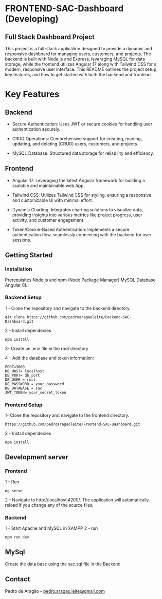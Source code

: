 # FRONTEND-SAC-Dashboard (Developing)

## Full Stack Dashboard Project 
This project is a full-stack application designed to provide a dynamic and responsive dashboard for managing users, customers, and projects. The backend is built with Node.js and Express, leveraging MySQL for data storage, while the frontend utilizes Angular 17 along with Tailwind CSS for a modern, responsive user interface. This README outlines the project setup, key features, and how to get started with both the backend and frontend.

# Key Features


## Backend

* Secure Authentication: Uses JWT or secure cookies for handling user authentication securely.

* CRUD Operations: Comprehensive support for creating, reading, updating, and deleting (CRUD) users, customers, and projects.

* MySQL Database: Structured data storage for reliability and efficiency.


## Frontend

* Angular 17: Leveraging the latest Angular framework for building a scalable and maintainable web App.

* Tailwind CSS: Utilizes Tailwind CSS for styling, ensuring a responsive and customizable UI with minimal effort.

* Dynamic Charting: Integrates charting solutions to visualize data, providing insights into various metrics like project progress, user activity, and customer engagement.

* Token/Cookie-Based Authentication: Implements a secure authentication flow, seamlessly connecting with the backend for user sessions.


## Getting Started

### Installation

Prerequisites
Node.js and npm (Node Package Manager)
MySQL Database
Angular CLI

### Backend Setup

1 - Clone the repository and navigate to the backend directory.
```
git clone https://github.com/pedroaragaoleite/Backend-SAC-Dashboard.git
```

2 - Install dependecies
```
npm install
```

3- Create an .env file in the root directory

4 - Add the database and token information:
```
PORT=3000
DB_HOST= localhost
DB_PORT= db_port
DB_USER = root
DB_PASSWORD = your_password
DB_DATABASE = sac
JWT_TOKEN= your_secret_token
```

### Frontend Setup

1-  Clone the repository and navigate to the frontend directory.
```
https://github.com/pedroaragaoleite/Frontend-SAC-Dashboard.git
```

2 - Install dependecies
```
npm install
```

## Development server

### Frontend

1 - Run 
```
ng serve
```

2 - Navigate to http://localhost:4200/. The application will automatically reload if you change any of the source files.

### Backend

1 - Start Apache and MySQL in XAMPP
2 - run 
```
npm run dev
```

## MySql
Create the data base using the sac.sql file in the Backend


## Contact
Pedro de Aragão - pedro.aragao.leite@gmail.com